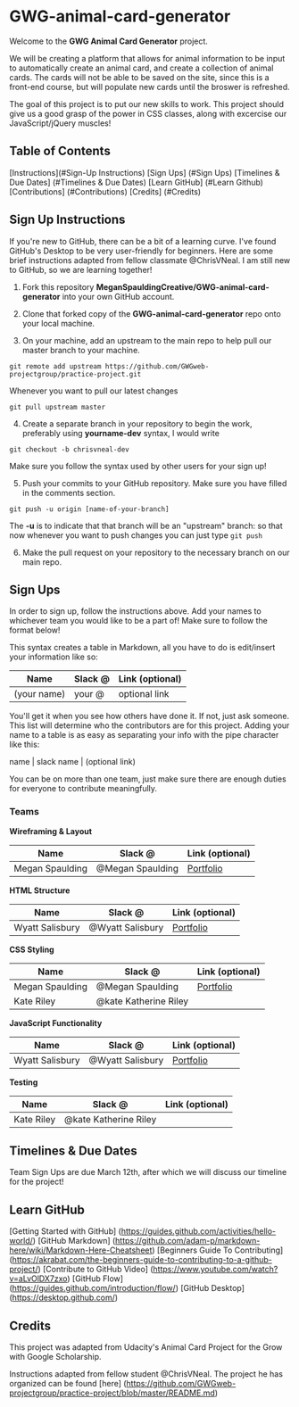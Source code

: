 # GWG-animal-card-generator

Welcome to the **GWG Animal Card Generator** project.

We will be creating a platform that allows for animal information to be input to automatically create an animal card, and create a collection of animal cards. The cards will not be able to be saved on the site, since this is a front-end course, but will populate new cards until the broswer is refreshed.

The goal of this project is to put our new skills to work. This project should give us a good grasp of the power in CSS classes, along with excercise our JavaScript/jQuery muscles!



## Table of Contents
[Instructions](#Sign-Up Instructions)
[Sign Ups] (#Sign Ups)
[Timelines & Due Dates] (#Timelines & Due Dates)
[Learn GitHub] (#Learn Github)
[Contributions] (#Contributions)
[Credits] (#Credits)



## Sign Up Instructions
If you're new to GitHub, there can be a bit of a learning curve. I've found GitHub's Desktop to be very user-friendly for beginners. Here are some brief instructions adapted from fellow classmate @ChrisVNeal. I am still new to GitHub, so we are learning together!

1. Fork this repository **MeganSpauldingCreative/GWG-animal-card-generator** into your own GitHub account.

2. Clone that forked copy of the **GWG-animal-card-generator** repo onto your local machine.

3. On your machine, add an upstream to the main repo to help pull our master branch to your machine.

```
git remote add upstream https://github.com/GWGweb-projectgroup/practice-project.git
```

Whenever you want to pull our latest changes

```
git pull upstream master
```

4. Create a separate branch in your repository to begin the work, preferably using **yourname-dev** syntax, I would write

```
git checkout -b chrisvneal-dev
```

Make sure you follow the syntax used by other users for your sign up!

5. Push your commits to your GitHub repository. Make sure you have filled in the comments section.

```
git push -u origin [name-of-your-branch]
```

The **-u** is to indicate that that branch will be an "upstream" branch: so that now whenever you want to push changes you can just type ```git push```

6. Make the pull request on your repository to the necessary branch on our main repo.



## Sign Ups
In order to sign up, follow the instructions above. Add your names to whichever team you would like to be a part of! Make sure to follow the format below!

This syntax creates a table in Markdown, all you have to do is edit/insert your information like so:

Name         | Slack @ | Link (optional)
-----        | -----   | -----
(your name)  | your @  | optional link

You'll get it when you see how others have done it. If not, just ask someone. This list will determine who the contributors are for this project. Adding your name to a table is as easy as separating your info with the pipe character like this:

name | slack name | (optional link)

You can be on more than one team, just make sure there are enough duties for everyone to contribute meaningfully.

### Teams

**Wireframing & Layout**

Name         | Slack @ | Link (optional)
-----        | -----   | -----
Megan Spaulding  | @Megan Spaulding  | [Portfolio](https://www.MeganSpauldingCreative.com)


**HTML Structure**

Name         | Slack @ | Link (optional)
-----        | -----   | -----
Wyatt Salisbury  | @Wyatt Salisbury  | [Portfolio](https://github.com/YOURsammich)

**CSS Styling**

Name         | Slack @ | Link (optional)
-----        | -----   | -----
Megan Spaulding  | @Megan Spaulding  | [Portfolio](https://www.MeganSpauldingCreative.com)
Kate Riley | @kate Katherine Riley


**JavaScript Functionality**

Name         | Slack @ | Link (optional)
-----        | -----   | -----
Wyatt Salisbury  | @Wyatt Salisbury  | [Portfolio](https://github.com/YOURsammich)

**Testing**

Name         | Slack @ | Link (optional)
-----        | -----   | -----
Kate Riley | @kate Katherine Riley

## Timelines & Due Dates

Team Sign Ups are due March 12th, after which we will discuss our timeline for the project!



## Learn GitHub
[Getting Started with GitHub] (https://guides.github.com/activities/hello-world/)
[GitHub Markdown] (https://github.com/adam-p/markdown-here/wiki/Markdown-Here-Cheatsheet)
[Beginners Guide To Contributing] (https://akrabat.com/the-beginners-guide-to-contributing-to-a-github-project/)
[Contribute to GitHub Video] (https://www.youtube.com/watch?v=aLvOlDX7zxo)
[GitHub Flow] (https://guides.github.com/introduction/flow/)
[GitHub Desktop] (https://desktop.github.com/)



## Credits
This project was adapted from Udacity's Animal Card Project for the Grow with Google Scholarship.

Instructions adapted from fellow student @ChrisVNeal. The project he has organized can be found [here] (https://github.com/GWGweb-projectgroup/practice-project/blob/master/README.md)
